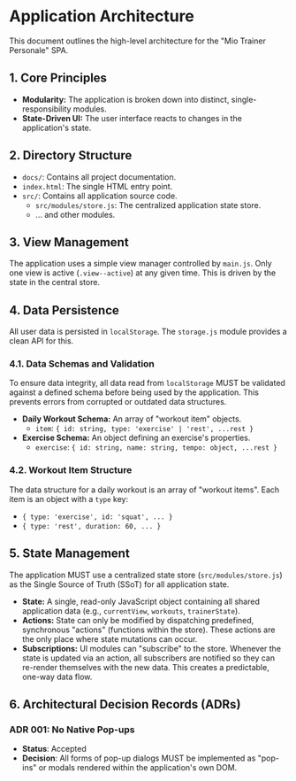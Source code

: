 # Application Architecture

This document outlines the high-level architecture for the "Mio Trainer Personale" SPA.

## 1. Core Principles

-   **Modularity:** The application is broken down into distinct, single-responsibility modules.
-   **State-Driven UI:** The user interface reacts to changes in the application's state.

## 2. Directory Structure

-   `docs/`: Contains all project documentation.
-   `index.html`: The single HTML entry point.
-   `src/`: Contains all application source code.
    -   `src/modules/store.js`: The centralized application state store.
    -   ... and other modules.

## 3. View Management

The application uses a simple view manager controlled by `main.js`. Only one view is active (`.view--active`) at any given time. This is driven by the state in the central store.

## 4. Data Persistence

All user data is persisted in `localStorage`. The `storage.js` module provides a clean API for this.

### 4.1. Data Schemas and Validation
To ensure data integrity, all data read from `localStorage` MUST be validated against a defined schema before being used by the application. This prevents errors from corrupted or outdated data structures.

- **Daily Workout Schema:** An array of "workout item" objects.
  - `item`: `{ id: string, type: 'exercise' | 'rest', ...rest }`
- **Exercise Schema:** An object defining an exercise's properties.
  - `exercise`: `{ id: string, name: string, tempo: object, ...rest }`

### 4.2. Workout Item Structure
The data structure for a daily workout is an array of "workout items". Each item is an object with a `type` key:
-   `{ type: 'exercise', id: 'squat', ... }`
-   `{ type: 'rest', duration: 60, ... }`

## 5. State Management

The application MUST use a centralized state store (`src/modules/store.js`) as the Single Source of Truth (SSoT) for all application state.
-   **State:** A single, read-only JavaScript object containing all shared application data (e.g., `currentView`, `workouts`, `trainerState`).
-   **Actions:** State can only be modified by dispatching predefined, synchronous "actions" (functions within the store). These actions are the only place where state mutations can occur.
-   **Subscriptions:** UI modules can "subscribe" to the store. Whenever the state is updated via an action, all subscribers are notified so they can re-render themselves with the new data. This creates a predictable, one-way data flow.

## 6. Architectural Decision Records (ADRs)

### ADR 001: No Native Pop-ups
-   **Status**: Accepted
-   **Decision**: All forms of pop-up dialogs MUST be implemented as "pop-ins" or modals rendered within the application's own DOM.
